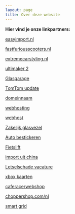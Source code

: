 ```yaml
---
layout: page
title: Over deze website
---
```


**Hier vind je onze linkpartners:**

<a href="https://easyimport.nl/bpm-berekenen-aangifte/" target="_blank">easyimport.nl</a>

<a href="https://www.fastfuriousscooters.nl/elektrische-driewielers/" target="_blank">fastfuriousscooters.nl</a>

<a href="https://www.extremecarstyling.nl/wagner-tuning" target="_blank">extremecarstyling.nl</a>

<a href="https://www.cards3dprinting.com/ultimaker/3d-printers/ultimaker-2/">ultimaker 2</a>

<a href="https://www.glasgarage.nl">Glasgarage</a>

<a href="https://www.updatenavigatie.nl">TomTom update</a>

<a href="https://www.easyhost.be/nl/domeinnaam-kopen">domeinnaam</a>

<a href="https://www.combell.com/nl/hosting/webhosting">webhosting</a>

<a href="https://www.transip.nl/webhosting/">webhost</a>

<a href="https://www.breedband.nl/zakelijk-glasvezelinternet/">Zakelijk glasvezel</a>

<a href="https://deltareclame.nl/auto-bestickeren/">Auto bestickeren</a>

<a href="https://www.wheelylift.com/wlp/fietslift/">Fietslift</a>

<a href="https://makong.nl/importeren-uit-china/">import uit china</a>

<a href="https://dlsa.nl/vacature-letselschade/">Letselschade vacature</a>

<a href="https://gamecardsdirect.com/nl-nl/xbox-gift-cards/">xbox kaarten</a>

<a href="https://www.caferacerwebshop.com/nl/merk-specifiek/bmw/bmw-k-series-specials/">caferacerwebshop</a>

<a href="https://www.choppershop.com/nl/multi-fit/stuur-toebehoor/gashendel/">choppershop.com/nl</a>

<a href="https://alfen.com/nl/smart-grids">smart grid</a>
